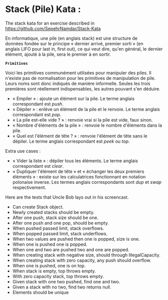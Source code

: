 # Stack (Pile) Kata :
The stack kata for an exercise described in https://github.com/SepehrNamdar/Stack-Kata

En informatique, une pile (en anglais stack) est une structure de données fondée sur le principe
« dernier arrivé, premier sorti » (en anglais LIFO pour last in, first out), ce qui veut dire, qu&#39;en
général, le dernier élément, ajouté à la pile, sera le premier à en sortir.

**`Primitives`**

Voici les primitives communément utilisées pour manipuler des piles. Il n'existe pas de normalisation pour les primitives de manipulation de pile. Leurs noms sont donc indiqués de manière informelle. Seules les trois premières sont réellement indispensables, les autres pouvant s'en déduire.
- « Empiler » : ajoute un élément sur la pile. Le terme anglais correspondant est _push_.
- « Dépiler » : enlève un élément de la pile et le renvoie. Le terme anglais correspondant est _pop_.
- « La pile est-elle vide ? » : renvoie vrai si la pile est vide, faux sinon.
- « Nombre d'éléments de la pile » : renvoie le nombre d'éléments dans la pile.
- « Quel est l'élément de tête ? » : renvoie l'élément de tête sans le dépiler. Le terme anglais correspondant est _peek_ ou _top_.

Extra use cases :
- « Vider la liste » : dépiler tous les éléments. Le terme anglais correspondant est _clear_.
- « Dupliquer l'élément de tête » et « échanger les deux premiers éléments » : existe sur les calculatrices fonctionnant en notation polonaise inverse. Les termes anglais correspondants sont _dup_ et _swap_ respectivement.

Here are the tests that Uncle Bob lays out in his screencast.
- Can create Stack object.
- Newly created stacks should be empty.
- After one push, stack size should be one.
- After one push and one pop, should be empty.
- When pushed passed limit, stack overflows.
- When popped passed limit, stack underflows.
- When two values are pushed then one is popped, size is one.
- When one is pushed one is popped.
- When one and two are pushed two and one are popped.
- When creating stack with negative size, should through IllegalCapacity.
- When creating stack with zero capacity, any push should overflow.
- When one is pushed, one is on top.
- When stack is empty, top throws empty.
- With zero capacity stack, top throws empty.
- Given stack with one two pushed, find one and two.
- Given a stack with no two, find two returns null.
- Elements should be unique
